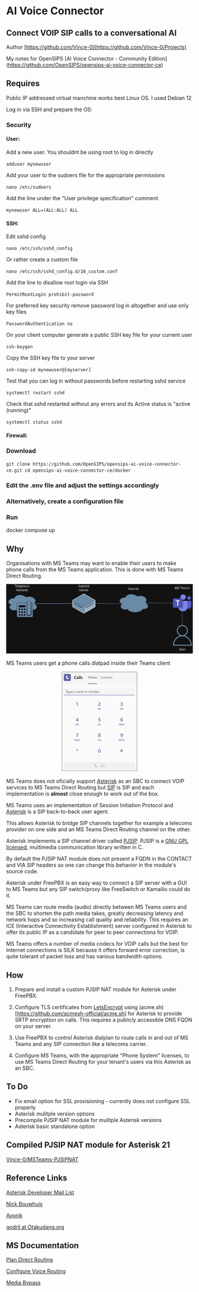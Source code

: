 # AI Voice Connector
## Connect VOIP SIP calls to a conversational AI

Author [https://github.com/Vince-0](https://github.com/Vince-0/Projects)

My notes for OpenSIPS [AI Voice Connector - Community Edition] (https://github.com/OpenSIPS/opensips-ai-voice-connector-ce)

## Requires
Public IP addressed virtual manchine works best
Linux OS. I used Debian 12

Log in via SSH and prepare the OS:

### Security
#### User:
Add a new user. You shouldnt be using root to log in directly

`adduser mynewuser`

Add your user to the sudoers file for the appropriate permissions

`nano /etc/sudoers`

Add the line under the "User privilege specification" comment 

`mynewuser ALL=(ALL:ALL) ALL`

#### SSH:
Edit sshd config

`nano /etc/ssh/sshd_config`

Or rather create a custom file

`nano /etc/ssh/sshd_config.d/10_custom.conf`

Add the line to disallow root login via SSH

`PermitRootLogin prohibit-password`

For preferred key security remove password log in altogether and use only key files

`PasswordAuthentication no`

On your client computer generate a public SSH key file for your current user

`ssh-keygen`

Copy the SSH key file to your server

`ssh-copy-id mynewuser@[myserver]`

Test that you can log in without passwords before restarting sshd service

`systemctl restart sshd`

Check that sshd restarted without any errors and its Active status is "active (running)"

`systemctl status sshd`

#### Firewall:


### Download

`git clone https://github.com/OpenSIPS/opensips-ai-voice-connector-ce.git
cd opensips-ai-voice-connector-ce/docker`

### Edit the .env file and adjust the settings accordingly


### Alternatively, create a configuration file

### Run
docker compose up

## Why
Organisations with MS Teams may want to enable their users to make phone calls from the MS Teams application. This is done with MS Teams Direct Routing.
<p align="center">
<img src="https://github.com/Vince-0/MSTeams-FreePBX/blob/9660cbc6282b76b1156d93897cc81612802bca68/MSTEAMS-Asterisk.png" />
</p>

MS Teams users get a phone calls dialpad inside their Teams client
<p align="center">
<img src="https://github.com/Vince-0/MSTeams-FreePBX/blob/bfe585223027dddd8220907ff325088090d5cb41/MSTeams-dialpad2.png" />
</p>


MS Teams does not oficially support [Asterisk](https://en.wikipedia.org/wiki/Asterisk_(PBX)) as an SBC to connect VOIP services to MS Teams Direct Routing but [SIP](https://en.wikipedia.org/wiki/Session_Initiation_Protocol) is SIP and each implementation is **almost** close enough to work out of the box.

MS Teams uses an implementation of Session Initiation Protocol and [Asterisk](https://www.asterisk.org/) is a SIP back-to-back user agent. 

This allows Asterisk to bridge SIP channels together for example a telecoms provider on one side and an MS Teams Direct Routing channel on the other.

Asterisk implements a SIP channel driver called [PJSIP](https://github.com/pjsip/pjproject). PJSIP is a [GNU GPL](https://www.gnu.org/) [licensed](https://docs.pjsip.org/en/latest/overview/license_pjsip.html), multimedia communication library written in C.

By default the PJSIP NAT module does not present a FQDN in the CONTACT and VIA SIP headers so one can change this behavior in the module's source code.

Asterisk under FreePBX is an easy way to connect a SIP server with a GUI to MS Teams but any SIP switch/proxy like FreeSwitch or Kamailio could do it.

MS Teams can route media (audio) directly between MS Teams users and the SBC to shorten the path media takes, greatly decreasing latency and network hops and so increasing call quality and reliability. This requires an ICE (Interactive Connectivity Establishment) server configured in Asterisk to offer its public IP as a candidate for peer to peer connections for VOIP.

MS Teams offers a number of media codecs for VOIP calls but the best for Internet connections is SILK because it offers forward error correction, is quite tolerant of packet loss and has various bandwidth options.

## How

1. Prepare and install a custom PJSIP NAT module for Asterisk under FreePBX.

2. Configure TLS certificates from [LetsEncrypt](https://letsencrypt.org/) using (acme.sh)[https://github.com/acmesh-official/acme.sh] for Asterisk to provide SRTP encryption on calls. This requires a publicly accessible DNS FQDN on your server.
  
3. Use FreePBX to control Asterisk dialplan to route calls in and out of MS Teams and any SIP connection like a telecoms carrier.

4. Configure MS Teams, with the appropriate "Phone System" licenses, to use MS Teams Direct Routing for your tenant's users via this Asterisk as an SBC.

## To Do

- Fix email option for SSL provisioning - currently does not configure SSL properly
- Asterisk mulitple version options
- Precompile PJSIP NAT module for mulitple Asterisk versions
- Asterisk basic standalone option

## Compiled PJSIP NAT module for Asterisk 21

[Vince-0/MSTeams-PJSIPNAT](https://github.com/Vince-0/MSTeams-PJSIPNAT)

## Reference Links

[Asterisk Developer Mail List](https://asterisk-dev.digium.narkive.com/ucZYhaLE/asterisk-16-pjsip-invite-contact-field-and-fqdn#post12)

[Nick Bouwhuis](https://nick.bouwhuis.net/posts/2022-01-02-asterisk-as-a-teams-sbc)

[Ayonik](https://www.ayonik.de/blog/item/90-microsoft-teams-direct-routing-with-asterisk-pbx)

[godril at Otakudang.org](https://www.otakudang.org/?p=969)


## MS Documentation

[Plan Direct Routing](https://learn.microsoft.com/en-us/microsoftteams/direct-routing-border-controllers)

[Configure Voice Routing](https://learn.microsoft.com/en-us/microsoftteams/direct-routing-configure#configure-voice-routing)

[Media Bypass](https://learn.microsoft.com/en-us/microsoftteams/direct-routing-plan-media-bypass)




